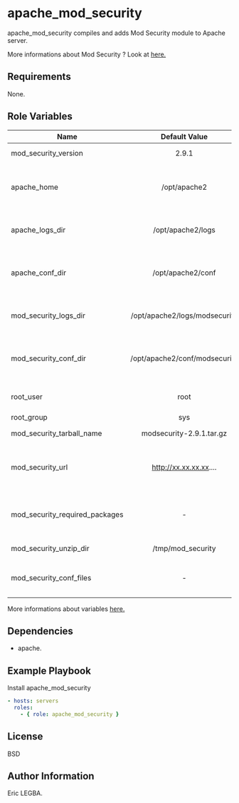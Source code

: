apache_mod_security
=========

apache_mod_security compiles and adds Mod Security module to Apache server.

More informations about Mod Security ? Look at [here.](https://github.com/SpiderLabs/ModSecurity/wiki)

Requirements
------------

None.

Role Variables
--------------

| Name	        | Default Value	| Description|
| ------------- |:-------------:| ----------:|
|mod_security_version|2.9.1|Mod security version|
|apache_home|/opt/apache2|Installation directory for the current version of Apache|
|apache_logs_dir|/opt/apache2/logs|Directory containing Apache's log files|
|apache_conf_dir|/opt/apache2/conf|Directory containing Apache's configuration files|
|mod_security_logs_dir|/opt/apache2/logs/modsecurity|Directory containing mod security's log files|
|mod_security_conf_dir|/opt/apache2/conf/modsecurity|Directory containing mod security's configuration files|
|root_user|root|Owner of mod security's directories|
|root_group|sys|Owner's group|
|mod_security_tarball_name|modsecurity-2.9.1.tar.gz|Mod security archive tar.gz|
|mod_security_url|http://xx.xx.xx.xx....|Url to download mod security archive (Repo Nexus).|
|mod_security_required_packages|-|List of prerequisite packages to install mod security.|
|mod_security_unzip_dir|/tmp/mod_security|Mod security unzip directory|
|mod_security_conf_files|-|List of configuration's files which will be deployed|

More informations about variables [here.](https://github.com/eleongithub/ansible/blob/it_1/projects/roles/apache_mod_security/defaults/main.yml) 


Dependencies
------------

- apache.

Example Playbook
----------------

Install apache_mod_security
```yaml
- hosts: servers
  roles:
    - { role: apache_mod_security }
```

License
-------

BSD

Author Information
------------------

Eric LEGBA.
